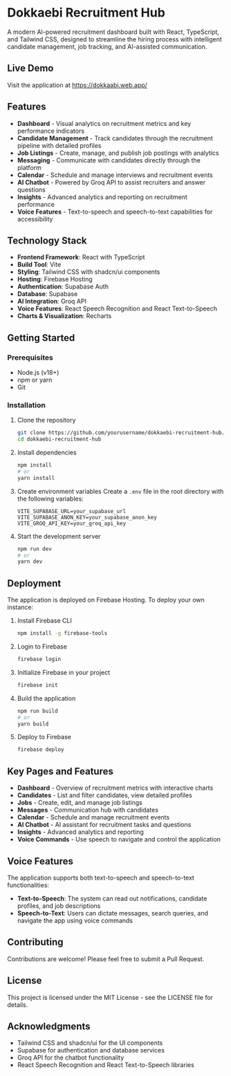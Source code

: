 # Dokkaebi Recruitment Hub

A modern AI-powered recruitment dashboard built with React, TypeScript, and Tailwind CSS, designed to streamline the hiring process with intelligent candidate management, job tracking, and AI-assisted communication.

## Live Demo

Visit the application at https://dokkaabi.web.app/

## Features

- **Dashboard** - Visual analytics on recruitment metrics and key performance indicators
- **Candidate Management** - Track candidates through the recruitment pipeline with detailed profiles
- **Job Listings** - Create, manage, and publish job postings with analytics
- **Messaging** - Communicate with candidates directly through the platform
- **Calendar** - Schedule and manage interviews and recruitment events
- **AI Chatbot** - Powered by Groq API to assist recruiters and answer questions
- **Insights** - Advanced analytics and reporting on recruitment performance
- **Voice Features** - Text-to-speech and speech-to-text capabilities for accessibility

## Technology Stack

- **Frontend Framework**: React with TypeScript
- **Build Tool**: Vite
- **Styling**: Tailwind CSS with shadcn/ui components
- **Hosting**: Firebase Hosting
- **Authentication**: Supabase Auth
- **Database**: Supabase
- **AI Integration**: Groq API
- **Voice Features**: React Speech Recognition and React Text-to-Speech
- **Charts & Visualization**: Recharts

## Getting Started

### Prerequisites

- Node.js (v18+)
- npm or yarn
- Git

### Installation

1. Clone the repository
   ```bash
   git clone https://github.com/yourusername/dokkaebi-recruitment-hub.git
   cd dokkaebi-recruitment-hub
   ```

2. Install dependencies
   ```bash
   npm install
   # or
   yarn install
   ```

3. Create environment variables
   Create a `.env` file in the root directory with the following variables:
   ```
   VITE_SUPABASE_URL=your_supabase_url
   VITE_SUPABASE_ANON_KEY=your_supabase_anon_key
   VITE_GROQ_API_KEY=your_groq_api_key
   ```

4. Start the development server
   ```bash
   npm run dev
   # or
   yarn dev
   ```

## Deployment

The application is deployed on Firebase Hosting. To deploy your own instance:

1. Install Firebase CLI
   ```bash
   npm install -g firebase-tools
   ```

2. Login to Firebase
   ```bash
   firebase login
   ```

3. Initialize Firebase in your project
   ```bash
   firebase init
   ```

4. Build the application
   ```bash
   npm run build
   # or
   yarn build
   ```

5. Deploy to Firebase
   ```bash
   firebase deploy
   ```

## Key Pages and Features

- **Dashboard** - Overview of recruitment metrics with interactive charts
- **Candidates** - List and filter candidates, view detailed profiles
- **Jobs** - Create, edit, and manage job listings
- **Messages** - Communication hub with candidates
- **Calendar** - Schedule and manage recruitment events
- **AI Chatbot** - AI assistant for recruitment tasks and questions
- **Insights** - Advanced analytics and reporting
- **Voice Commands** - Use speech to navigate and control the application

## Voice Features

The application supports both text-to-speech and speech-to-text functionalities:

- **Text-to-Speech**: The system can read out notifications, candidate profiles, and job descriptions
- **Speech-to-Text**: Users can dictate messages, search queries, and navigate the app using voice commands

## Contributing

Contributions are welcome! Please feel free to submit a Pull Request.

## License

This project is licensed under the MIT License - see the LICENSE file for details.

## Acknowledgments

- Tailwind CSS and shadcn/ui for the UI components
- Supabase for authentication and database services
- Groq API for the chatbot functionality
- React Speech Recognition and React Text-to-Speech libraries
